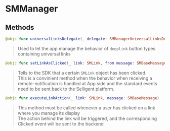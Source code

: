 # SMManager

## Methods
```swift
@objc func universalLinksDelegate(_ delegate: SMManagerUniversalLinksDelegate)
```

>Used to let the app manage the behavior of `deeplink` button types containing universal links<br/>

```swift
@objc func setLinkAsClicked(_ link: SMLink, from message: SMBaseMessage)
```

>Tells to the SDK that a certain ``SMLink`` object has been clicked.<br/>This is a convinient method when the behavior when receiving a remote-notification is handled at App side and the standard events need to be sent back to the Selligent platform.<br/>

```swift
@objc func executeLinkAction(_ link: SMLink, message: SMBaseMessage)
```

>This method must be called whenever a user has clicked on a link where you manage its display<br/>The action behind the link will be triggered, and the corresponding Clicked event will be sent to the backend<br/>